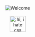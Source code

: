 <!-- "Hero" Header -->
<div align="center">
  <img src="https://github.com/BrunnerLivio/brunnerlivio/blob/master/images/welcome.png?raw=true" style="max-width: 100%;" alt="Welcome" />
  <br />
  <br />
  <img height="50" alt="hi, i hate css" />
  <br />
  <br />

<!---
delaoalexx/delaoalexx is a ✨ special ✨ repository because its `README.md` (this file) appears on your GitHub profile.
You can click the Preview link to take a look at your changes.
--->
